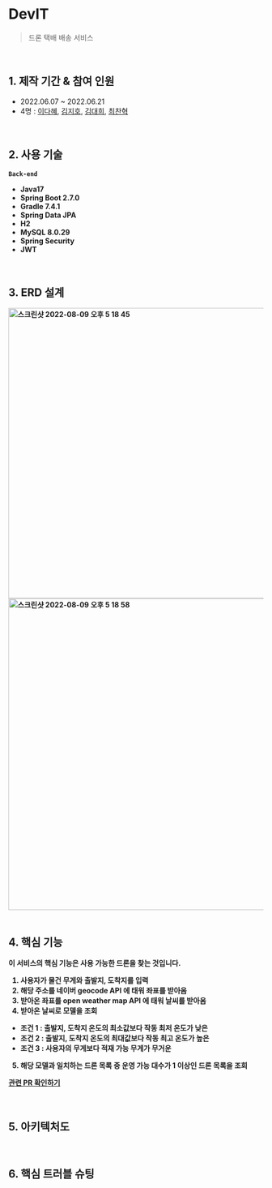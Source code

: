 # DevIT
> 드론 택배 배송 서비스 <br/>

<br/>

## 1. 제작 기간 & 참여 인원
* 2022.06.07 ~ 2022.06.21
* 4명 : [이다혜](https://github.com/ekgpgdi), [김지호](https://github.com/kimziaco?tab=repositories), [김대희](https://github.com/eet43), [최찬혁](https://github.com/choichanhyeok)
<br/>

## 2. 사용 기술 
<b>```Back-end```<b/>
* Java17
* Spring Boot 2.7.0
* Gradle 7.4.1
* Spring Data JPA
* H2
* MySQL 8.0.29
* Spring Security 
* JWT

<br/>

## 3. ERD 설계
<img width="573" alt="스크린샷 2022-08-09 오후 5 18 45" src="https://user-images.githubusercontent.com/84092014/183600270-a8bbe543-5faf-4724-ac3b-91285d1d6552.png">

<img width="615" alt="스크린샷 2022-08-09 오후 5 18 58" src="https://user-images.githubusercontent.com/84092014/183600296-fa7df3a9-fda7-4259-b00f-021ebf68aefc.png">


<br/>
<br/>

## 4. 핵심 기능
이 서비스의 핵심 기능은 사용 가능한 드론을 찾는 것입니다.
1. 사용자가 물건 무게와 출발지, 도착지를 입력
2. 해당 주소를 네이버 geocode API 에 태워 좌표를 받아옴
3. 받아온 좌표를 open weather map API 에 태워 날씨를 받아옴
4. 받아온 날씨로 모델을 조회
* 조건 1 : 출발지, 도착지 온도의 최소값보다 작동 최저 온도가 낮은
* 조건 2 : 출발지, 도착지 온도의 최대값보다 작동 최고 온도가 높은
* 조건 3 : 사용자의 무게보다 적재 가능 무게가 무거운
5. 해당 모델과 일치하는 드론 목록 중 운영 가능 대수가 1 이상인 드론 목록을 조회


[관련 PR 확인하기](https://github.com/eet43/Drop/pull/15)

<br/>

## 5. 아키텍처도

<br/>

## 6. 핵심 트러블 슈팅

